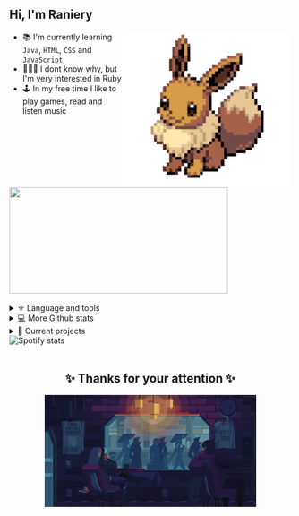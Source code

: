 ## Hi, I'm Raniery

<img 
    src="./imgs/eevee.gif"
    alt='Eevee pokemon'
    align='right'
    width='300px'
/>
<!--About me-->
- 📚 I'm currently learning `Java`, `HTML`, `CSS` and `JavaScript`
- 👨🏻‍💻 I dont know why, but I'm very interested in Ruby
- 🕹 In my free time I like to play games, read and listen music

<!--Github stats-->
<img
    src="https://github-readme-stats.vercel.app/api/top-langs/?username=Ranieeery&layout=compact&langs_count=8&text_color=ffffff&theme=radical&hide=jupyter%20notebook"
    align='justify'
    height='190px' width='390px'
/>

<!--Toggle lists-->
<details class='tecnologies'>
    <summary> ⚜ Language and tools </summary> 
    <h3>Languages</h3>
    </br>
    <h3>Databases and hosts</h3>
    </br>
    <h3>Frameworks and libraries</h3>
    </br>
    <h3>IDEs/Code editors</h3>
    </br>
    <h3>Softwares and tools</h3>
    </br>
    <h3>Operational System</h3>
    </br>
</details>

<details class='more github stats'>
    <summary> 💻 More Github stats</summary>
    <br/>
    <div align='center'>
    <img 
    src="https://github-readme-stats.vercel.app/api?username=ranieeery&show_icons=true&text_color=ffffff&theme=radical&include_all_commits=true&count_private=true" 
    alt='Github profile stats'
    height='160em'/></a>
    <img 
    src="https://streak-stats.demolab.com?user=Ranieeery&dates=ffffff&theme=radical&date_format=j%20M%5B%20Y%5D" 
    alt='Github streak stats'
    height='160em'/>
    </a>
    </div>
</details>

<details class='projects'>
    <summary> 🚀 Current projects </summary>
    <br/>
    <a 
    href="https://github.com/Ranieeery/Game-indev-Java">
    <img 
    alt='github-readme-streak-stats'
    src="https://denvercoder1-github-readme-stats.vercel.app/api/pin/?username=Ranieeery&repo=Game-indev-Java&theme=react&bg_color=191B25&title_color=9E00C0&hide_border=true&icon_color=F8D866&show_icons=false" 
    width='278px' ></a>
    <br/>
</details>

<!--idk how to name this-->
<div class='spotify'
    align="left"><img
    alt='Spotify stats'
    height='100' 
    src="https://spotify-github-profile.vercel.app/api/view?uid=21ewv2m2bdpfh7ce64v6x2dta&cover_image=true&theme=natemoo-re&bar_color=9e00c0&bar_color_cover=false"/>
<div/></br>

<div class='most used languages'
    align="center"><h2>
    ✨ Thanks for your attention ✨</h2><a
    href="https://www.behance.net/gallery/36569841/Coffee-in-rain-gif-animation" target="blank"><img 
    alt="Rain gif" 
    align="center"
    src="./imgs/byKirokaze.gif"
    height="75%" width="75%" 
/></a>
</div>